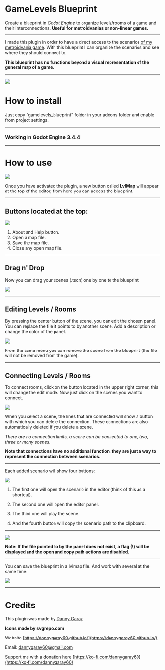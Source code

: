 # GameLevels Blueprint
Create a blueprint in *Godot Engine* to organize levels/rooms of a game and their interconnections. **Useful for metroidvanias or non-linear games.**

***

I made this plugin in order to have a direct access to the scenarios [of my metroidvania game](https://dannygaray60.github.io/tn-oota.html). With this blueprint I can organize the scenarios and see where they should connect to.

**This blueprint has no functions beyond a visual representation of the general map of a game.**

***

![](static/example.png)

# How to install
Just copy "gamelevels_blueprint" folder in your addons folder and enable from project settings.

***

### Working in Godot Engine 3.4.4

***

# How to use

![](https://github.com/dannygaray60/godot-gamelevels-blueprint/blob/main/static/editor%20modes.png)

Once you have activated the plugin, a new button called **LvlMap** will appear at the top of the editor, from here you can access the blueprint.

***

## Buttons located at the top:

![](https://github.com/dannygaray60/godot-gamelevels-blueprint/blob/main/static/topbar%20actions.png)

1. About and Help button.
2. Open a map file.
3. Save the map file.
4. Close any open map file.

***

## Drag n' Drop

Now you can drag your scenes (.tscn) one by one to the blueprint:

![](https://raw.githubusercontent.com/dannygaray60/godot-gamelevels-blueprint/main/static/drag%20n%20drop.gif)

***

## Editing Levels / Rooms

By pressing the center button of the scene, you can edit the chosen panel. You can replace the file it points to by another scene. Add a description or change the color of the panel.

![](https://github.com/dannygaray60/godot-gamelevels-blueprint/blob/main/static/edit%20added%20room.gif)

From the same menu you can remove the scene from the blueprint (the file will not be removed from the game).

***

## Connecting Levels / Rooms

To connect rooms, click on the button located in the upper right corner, this will change the edit mode. Now just click on the scenes you want to connect.

![](https://github.com/dannygaray60/godot-gamelevels-blueprint/blob/main/static/edit%20connections.gif)

When you select a scene, the lines that are connected will show a button with which you can delete the connection. These connections are also automatically deleted if you delete a scene.

*There are no connection limits, a scene can be connected to one, two, three or many scenes.*

**Note that connections have no additional function, they are just a way to represent the connection between scenarios.**

***

Each added scenario will show four buttons:

![](https://github.com/dannygaray60/godot-gamelevels-blueprint/blob/main/static/scenario%20actions.png)

1. The first one will open the scenario in the editor (think of this as a shortcut). 

2. The second one will open the editor panel.

3. The third one will play the scene.

4. And the fourth button will copy the scenario path to the clipboard.

***

![](https://github.com/dannygaray60/godot-gamelevels-blueprint/blob/main/static/scenario%20not%20exists.png)

**Note: If the file pointed to by the panel does not exist, a flag (!) will be displayed and the open and copy path actions are disabled.**

***

You can save the blueprint in a lvlmap file. And work with several at the same time:

![](https://github.com/dannygaray60/godot-gamelevels-blueprint/blob/main/static/save%20map.png)

***

# Credits

This plugin was made by [Danny Garay](https://twitter.com/dannygaray60)

**Icons made by svgrepo.com**

Website
[https://dannygaray60.github.io/](https://dannygaray60.github.io/)

Email: [dannygaray60@gmail.com](mailto:dannygaray60@gmail.com)

Support me with a donation here
[https://ko-fi.com/dannygaray60](https://ko-fi.com/dannygaray60)
